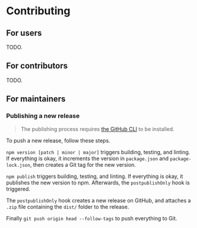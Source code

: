 # Contributing

## For users

TODO.

## For contributors

TODO.

## For maintainers

### Publishing a new release

> The publishing process requires [the GitHub CLI](https://cli.github.com/) to be installed.

To push a new release, follow these steps.

`npm version [patch | minor | major]` triggers building, testing, and linting. If everything is okay, it increments the version in `package.json` and `package-lock.json`, then creates a Git tag for the new version.

`npm publish` triggers building, testing, and linting. If everything is okay, it publishes the new version to npm. Afterwards, the `postpublishOnly` hook is triggered.

The `postpublishOnly` hook creates a new release on GitHub, and attaches a `.zip` file containing the `dist/` folder to the release.

Finally `git push origin head --follow-tags` to push everything to Git.
